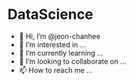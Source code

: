 # DataScience

- 👋 Hi, I’m @jeon-chanhee
- 👀 I’m interested in ...
- 🌱 I’m currently learning ...
- 💞️ I’m looking to collaborate on ...
- 📫 How to reach me ...

<!---
jeon-chanhee/jeon-chanhee is a ✨ special ✨ repository because its `README.md` (this file) appears on your GitHub profile.
You can click the Preview link to take a look at your changes.
--->
